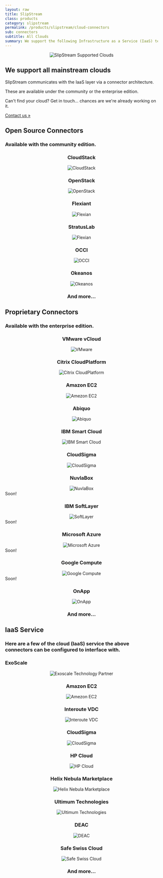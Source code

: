 ```yaml
---
layout: raw
title: SlipStream
class: products
category: slipstream
permalink: /products/slipstream/cloud-connectors
sub: connectors
subtitle: All Clouds
summary: We support the following Infrastructure as a Service (IaaS) technologies and services. 
---
```


</div>
<div class="jumbotron">
  <div class="container spacy">
    <div class="row">
      <div class="col-md-6">
        <p align="center">
          <img src="/img/content/cloud_providers_color_on_transparent_1000px.png" alt="SlipStream Supported Clouds" />
        </p>
      </div>
      <div class="col-md-6">
        <h2>We support all mainstream clouds</h2>
        <p>SlipStream communicates with the IaaS layer via a connector architecture.</p>
        <p>These are available under the community or the enterprise edition.</p>
        <p>Can't find your cloud? Get in touch... chances are we're already working on it.</p>
        <a class="btn btn-primary btn-lg" role="button" href="/contact/#contact-us-form">
          Contact us &raquo;
        </a>
      </div>
    </div>
  </div>
</div>

  <div id="all-clouds" class="container cloud">
    <h2>Open Source Connectors</h2>
    <h3>Available with the community edition.</h2>
  	<div class="row">
  	  <div class="col-md-3">
  	    <center>
    	    <h3>CloudStack</h3>
  	      <div>
            <img src="/img/content/clouds/cloudstack.png" alt="CloudStack" />	                        
          </div>
        </center>
  	  </div>
  	  <div class="col-md-3">
  	    <center>
    	    <h3>OpenStack</h3>
  	      <div>
            <img src="/img/content/clouds/openstack.jpg" alt="OpenStack" />	                        
          </div>
        </center>
  	  </div>
  	  <div class="col-md-3">
  	    <center>
    	    <h3>Flexiant</h3>
  	      <div>
            <img src="/img/content/clouds/flexiant.png" alt="Flexian" />	                        
          </div>
        </center>
  	  </div>
  	  <div class="col-md-3">
  	    <center>
    	    <h3>StratusLab</h3>
  	      <div>
            <img src="/img/content/clouds/stratuslab.jpg" alt="Flexian" />	                        
          </div>
        </center>
  	  </div>
    </div>
  	<div class="row">
  	  <div class="col-md-3">
  	    <center>
  	      <h3>OCCI</h3>
  	      <div>
            <img src="/img/content/clouds/occi.png" alt="OCCI" />	                        
          </div>
        </center>
  	  </div>
  	  <div class="col-md-3">
  	    <center>
    	    <h3>Okeanos</h3>
  	      <div>
            <img src="/img/content/clouds/okeanos.jpg" alt="Okeanos" />	                        
          </div>
        </center>
  	  </div>
  	  <div class="col-md-3">
  	    <center>
    	    <h3>And more...</h3>
  	    </center>
  	  </div>
  	</div>
  </div>
</div>

<div class="container cloud">
  <h2>Proprietary Connectors</h2>
  <h3>Available with the enterprise edition.</h2>
	<div class="row">
	  <div class="col-md-3">
	    <center>
  	    <h3>VMware vCloud</h3>
	      <div>
          <img src="/img/content/clouds/vmware.jpg" alt="VMware" />	                        
        </div>
      </center>
	  </div>
	  <div class="col-md-3">
	    <center>
  	    <h3>Citrix CloudPlatform</h3>
	      <div>
          <img src="/img/content/clouds/cloudplatform.gif" alt="Citrix CloudPlatform" />	                        
        </div>
      </center>
	  </div>
	  <div class="col-md-3">
	    <center>
  	    <h3>Amazon EC2</h3>
  	    <div>
  	      <img src="/img/content/clouds/aws.png" alt="Amezon EC2" />
  	    </div>
	    </center>
	  </div>
	  <div class="col-md-3">
	    <center>
  	    <h3>Abiquo</h3>
  	    <div>
  	      <img src="/img/content/clouds/abiquo.png" alt="Abiquo" />
  	    </div>
	    </center>
	  </div>
  </div>
	<div class="row">
	  <div class="col-md-3">
	    <center>
  	    <h3>IBM Smart Cloud</h3>
  	    <div>
  	      <img src="/img/content/clouds/ibm-smartcloud.png" alt="IBM Smart Cloud" />
  	    </div>
	    </center>
	  </div>
	  <div class="col-md-3">
	    <center>
  	    <h3>CloudSigma</h3>
  	    <div>
  	      <img src="/img/content/clouds/CloudSigma.jpg" alt="CloudSigma" />
  	    </div>
	    </center>
	  </div>
	  <div class="col-md-3">
	    <center>
  	    <h3>NuvlaBox</h3>
  	    <div>
  	      <img src="/img/design/nuvlabox_logo.png" alt="NuvlaBox" />
  	    </div>
	    </center>
	  </div>
	  <div class="col-md-3 soon">
      <div>Soon!</div>
	    <center>
  	    <h3>IBM SoftLayer</h3>
  	    <div>
  	      <img src="/img/content/clouds/SoftLayer.jpg" alt="SoftLayer" />
  	    </div>
	    </center>
	  </div>
  </div>
	<div class="row">
	  <div class="col-md-3 soon">
      <div>Soon!</div>
	    <center>
  	    <h3>Microsoft Azure</h3>
  	    <div>
  	      <img src="/img/content/clouds/azure.jpg" alt="Microsoft Azure" />
  	    </div>
	    </center>
	  </div>
	  <div class="col-md-3 soon">
      <div>Soon!</div>
	    <center>
  	    <h3>Google Compute</h3>
  	    <div>
  	      <img src="/img/content/clouds/google-compute-engine.jpg" alt="Google Compute" />
  	    </div>
	    </center>
	  </div>
	  <div class="col-md-3 soon">
      <div>Soon!</div>
	    <center>
  	    <h3>OnApp</h3>
  	    <div>
  	      <img src="/img/content/clouds/onapp.jpg" alt="OnApp" />
  	    </div>
	    </center>
	  </div>
	  <div class="col-md-3">
	    <center>
  	    <h3>And more...</h3>
	    </center>
	  </div>
	</div>
</div>

<div class="container cloud">
  <h2>IaaS Service</h2>
  <h3>Here are a few of the cloud (IaaS) service the above connectors can be configured to interface with.</h2>
	<div class="row">
	  <div class="col-md-3">
      <h3>ExoScale</h3>
	    <center>
	      <div>
          <img src="/img/content/clouds/exoscale-logo-full-black.png" alt="Exoscale Technology Partner" />	                        
        </div>
      </center>
	  </div>
	  <div class="col-md-3">
	    <center>
  	    <h3>Amazon EC2</h3>
  	    <div>
  	      <img src="/img/content/clouds/aws.png" alt="Amezon EC2" />
  	    </div>
	    </center>
	  </div>
	  <div class="col-md-3">
	    <center>
  	    <h3>Interoute VDC</h3>
  	    <div>
  	      <img src="/img/content/clouds/interoute-vdc.png" alt="Interoute VDC" />
  	    </div>
	    </center>
	  </div>
	  <div class="col-md-3">
	    <center>
  	    <h3>CloudSigma</h3>
  	    <div>
  	      <img src="/img/content/clouds/CloudSigma.jpg" alt="CloudSigma" />
  	    </div>
	    </center>
	  </div>
  </div>
	<div class="row">
	  <div class="col-md-3">
	    <center>
  	    <h3>HP Cloud</h3>
  	    <div>
  	      <img src="/img/content/clouds/HP-Cloud.jpg" alt="HP Cloud" />
  	    </div>
	    </center>
	  </div>
	  <div class="col-md-3">
	    <center>
  	    <h3>Helix Nebula Marketplace</h3>
  	    <div>
  	      <img src="/img/content/clouds/hnx.png" alt="Helix Nebula Marketplace" />
  	    </div>
	    </center>
	  </div>
	  <div class="col-md-3">
	    <center>
  	    <h3>Ultimum Technologies</h3>
  	    <div>
  	      <img src="/img/content/clouds/ultimum.png" alt="Ultimum Technologies" />
  	    </div>
	    </center>
	  </div>
	  <div class="col-md-3">
	    <center>
  	    <h3>DEAC</h3>
  	    <div>
  	      <img src="/img/content/clouds/deac.png" alt="DEAC" />
  	    </div>
	    </center>
	  </div>
	  <div class="col-md-3">
	    <center>
  	    <h3>Safe Swiss Cloud</h3>
  	    <div>
  	      <img src="/img/content/clouds/safeswisscloud.jpg" alt="Safe Swiss Cloud" />
  	    </div>
	    </center>
	  </div>
	  <div class="col-md-3">
	    <center>
  	    <h3>And more...</h3>
	    </center>
	  </div>
	</div>
</div>
<p/>
